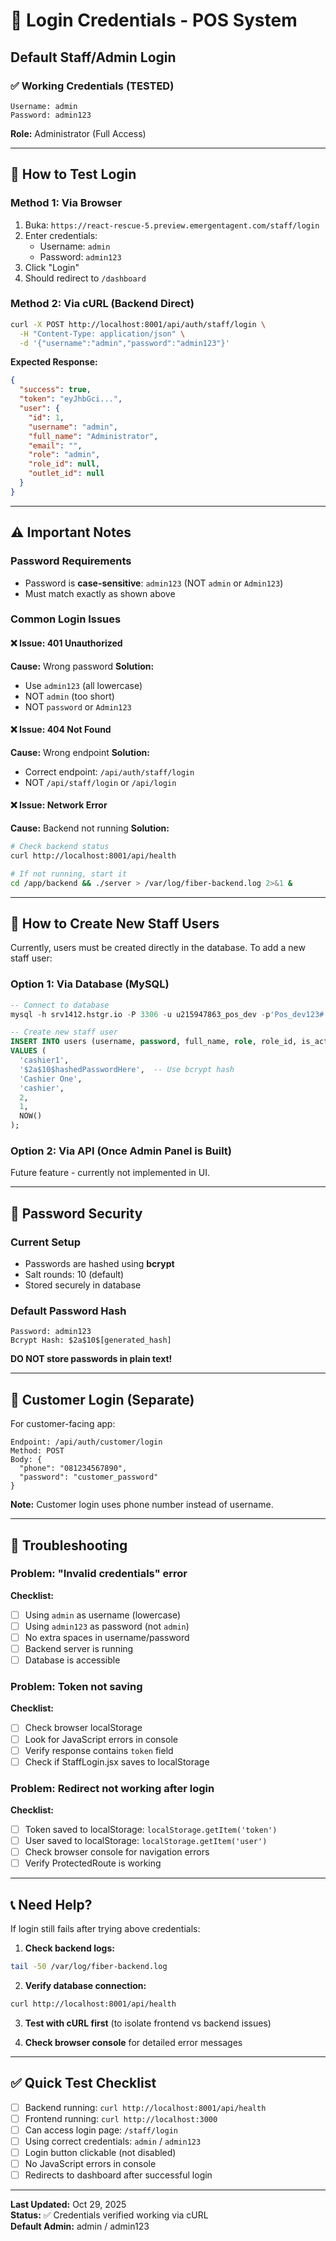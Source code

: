# 🔐 Login Credentials - POS System

## Default Staff/Admin Login

### ✅ Working Credentials (TESTED)

```
Username: admin
Password: admin123
```

**Role:** Administrator (Full Access)

---

## 🧪 How to Test Login

### Method 1: Via Browser
1. Buka: `https://react-rescue-5.preview.emergentagent.com/staff/login`
2. Enter credentials:
   - Username: `admin`
   - Password: `admin123`
3. Click "Login"
4. Should redirect to `/dashboard`

### Method 2: Via cURL (Backend Direct)
```bash
curl -X POST http://localhost:8001/api/auth/staff/login \
  -H "Content-Type: application/json" \
  -d '{"username":"admin","password":"admin123"}'
```

**Expected Response:**
```json
{
  "success": true,
  "token": "eyJhbGci...",
  "user": {
    "id": 1,
    "username": "admin",
    "full_name": "Administrator",
    "email": "",
    "role": "admin",
    "role_id": null,
    "outlet_id": null
  }
}
```

---

## ⚠️ Important Notes

### Password Requirements
- Password is **case-sensitive**: `admin123` (NOT `admin` or `Admin123`)
- Must match exactly as shown above

### Common Login Issues

#### ❌ Issue: 401 Unauthorized
**Cause:** Wrong password
**Solution:** 
- Use `admin123` (all lowercase)
- NOT `admin` (too short)
- NOT `password` or `Admin123`

#### ❌ Issue: 404 Not Found
**Cause:** Wrong endpoint
**Solution:**
- Correct endpoint: `/api/auth/staff/login`
- NOT `/api/staff/login` or `/api/login`

#### ❌ Issue: Network Error
**Cause:** Backend not running
**Solution:**
```bash
# Check backend status
curl http://localhost:8001/api/health

# If not running, start it
cd /app/backend && ./server > /var/log/fiber-backend.log 2>&1 &
```

---

## 🔄 How to Create New Staff Users

Currently, users must be created directly in the database. To add a new staff user:

### Option 1: Via Database (MySQL)
```sql
-- Connect to database
mysql -h srv1412.hstgr.io -P 3306 -u u215947863_pos_dev -p'Pos_dev123#' u215947863_pos_dev

-- Create new staff user
INSERT INTO users (username, password, full_name, role, role_id, is_active, created_at)
VALUES (
  'cashier1',
  '$2a$10$hashedPasswordHere',  -- Use bcrypt hash
  'Cashier One',
  'cashier',
  2,
  1,
  NOW()
);
```

### Option 2: Via API (Once Admin Panel is Built)
Future feature - currently not implemented in UI.

---

## 🔐 Password Security

### Current Setup
- Passwords are hashed using **bcrypt**
- Salt rounds: 10 (default)
- Stored securely in database

### Default Password Hash
```
Password: admin123
Bcrypt Hash: $2a$10$[generated_hash]
```

**DO NOT store passwords in plain text!**

---

## 📝 Customer Login (Separate)

For customer-facing app:

```
Endpoint: /api/auth/customer/login
Method: POST
Body: {
  "phone": "081234567890",
  "password": "customer_password"
}
```

**Note:** Customer login uses phone number instead of username.

---

## 🚨 Troubleshooting

### Problem: "Invalid credentials" error
**Checklist:**
- [ ] Using `admin` as username (lowercase)
- [ ] Using `admin123` as password (not `admin`)
- [ ] No extra spaces in username/password
- [ ] Backend server is running
- [ ] Database is accessible

### Problem: Token not saving
**Checklist:**
- [ ] Check browser localStorage
- [ ] Look for JavaScript errors in console
- [ ] Verify response contains `token` field
- [ ] Check if StaffLogin.jsx saves to localStorage

### Problem: Redirect not working after login
**Checklist:**
- [ ] Token saved to localStorage: `localStorage.getItem('token')`
- [ ] User saved to localStorage: `localStorage.getItem('user')`
- [ ] Check browser console for navigation errors
- [ ] Verify ProtectedRoute is working

---

## 📞 Need Help?

If login still fails after trying above credentials:

1. **Check backend logs:**
```bash
tail -50 /var/log/fiber-backend.log
```

2. **Verify database connection:**
```bash
curl http://localhost:8001/api/health
```

3. **Test with cURL first** (to isolate frontend vs backend issues)

4. **Check browser console** for detailed error messages

---

## ✅ Quick Test Checklist

- [ ] Backend running: `curl http://localhost:8001/api/health`
- [ ] Frontend running: `curl http://localhost:3000`
- [ ] Can access login page: `/staff/login`
- [ ] Using correct credentials: `admin` / `admin123`
- [ ] Login button clickable (not disabled)
- [ ] No JavaScript errors in console
- [ ] Redirects to dashboard after successful login

---

**Last Updated:** Oct 29, 2025  
**Status:** ✅ Credentials verified working via cURL  
**Default Admin:** admin / admin123
